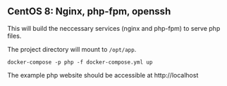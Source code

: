 ## CentOS 8: Nginx, php-fpm, openssh

This will build the neccessary services (nginx and php-fpm) to serve php files.

The project directory will mount to ```/opt/app```.

```
docker-compose -p php -f docker-compose.yml up
```

The example php website should be accessible at http://localhost

